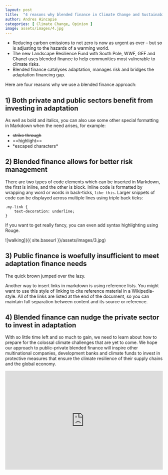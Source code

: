 ```yaml
---
layout: post
title:  "4 reasons why blended finance in Climate Change and Sustainability"
author: Andres Hincapie
categories: [ Climate Change, Opinion ]
image: assets/images/4.jpg
---
```

- Reducing carbon emissions to net zero is now as urgent as ever – but so is adjusting to the hazards of a warming world.
- The new Landscape Resilience Fund with South Pole, WWF, GEF and Chanel uses blended finance to help communities most vulnerable to climate risks.
- Blended finance catalyses adaptation, manages risk and bridges the adaptation financing gap.

Here are four reasons why we use a blended finance approach:

## 1) Both private and public sectors benefit from investing in adaptation

As well as bold and italics, you can also use some other special formatting in Markdown when the need arises, for example:

+ ~~strike through~~
+ ==highlight==
+ \*escaped characters\*


## 2) Blended finance allows for better risk management 

There are two types of code elements which can be inserted in Markdown, the first is inline, and the other is block. Inline code is formatted by wrapping any word or words in back-ticks, `like this`. Larger snippets of code can be displayed across multiple lines using triple back ticks:

```
.my-link {
    text-decoration: underline;
}
```

If you want to get really fancy, you can even add syntax highlighting using Rouge.


![walking]({{ site.baseurl }}/assets/images/3.jpg)

## 3) Public finance is woefully insufficient to meet adaptation finance needs

The quick brown jumped over the lazy.

Another way to insert links in markdown is using reference lists. You might want to use this style of linking to cite reference material in a Wikipedia-style. All of the links are listed at the end of the document, so you can maintain full separation between content and its source or reference.

## 4) Blended finance can nudge the private sector to invest in adaptation

With so little time left and so much to gain, we need to learn about how to prepare for the colossal climate challenges that are yet to come. We hope our approach to public-private blended finance will inspire other multinational companies, development banks and climate funds to invest in protective measures that ensure the climate resilience of their supply chains and the global economy.

<p><iframe style="width:100%;" height="315" src="https://www.youtube.com/embed/Cniqsc9QfDo?rel=0&amp;showinfo=0" frameborder="0" allowfullscreen></iframe></p>